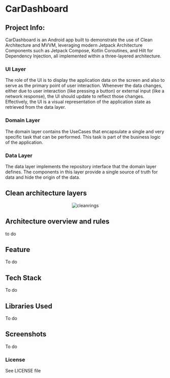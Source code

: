 # CarDashboard


## Project Info:
CarDashboard is an Android app built to demonstrate the use of Clean Architecture and MVVM, leveraging modern Jetpack Architecture Components such as Jetpack Compose, Kotlin Coroutines, and Hilt for Dependency Injection, all implemented within a three-layered architecture.


### UI Layer

The role of the UI is to display the application data on the screen and also to serve as the primary point of user interaction. Whenever the data changes, either due to user interaction (like pressing a button) or external input (like a network response), the UI should update to reflect those changes. Effectively, the UI is a visual representation of the application state as retrieved from the data layer.


### Domain Layer

The domain layer contains the UseCases that encapsulate a single and very specific task that can be performed. This task is part of the business logic of the application. 


### Data Layer

The data layer implements the repository interface that the domain layer defines. The components in this layer provide a single source of truth for data and hide the origin of the data.


## Clean architecture layers

<p align="center">
    <img src="https://github.com/user-attachments/assets/19a0f686-86cc-4ccc-ad2e-5c80f7a7a533" alt="cleanrings"/>
</p>


## Architecture overview and rules

to do

## Feature

To do

## Tech Stack

To do


## Libraries Used

To do

## Screenshots

To do

### License

See LICENSE file

